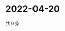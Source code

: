 # 2022-04-20

共 0 条

<!-- BEGIN WEIBO -->
<!-- 最后更新时间 Wed Apr 20 2022 18:17:25 GMT+0800 (China Standard Time) -->

<!-- END WEIBO -->
